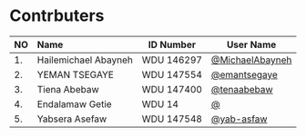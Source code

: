 # Contrbuters 


|NO | Name            |ID Number|User Name|  
|:--| :---------------|---------|---------|
|1. |Hailemichael Abayneh  | WDU 146297  |[@MichaelAbayneh](https://github.com/michaelabayneh)
|2. |YEMAN TSEGAYE | WDU  147554|[@emantsegaye](https://github.com/emantsegaye)
|3. |Tiena  Abebaw |WDU 147400 |[@tenaabebaw](https://github.com/tenaabebaw)
|4. |Endalamaw Getie   |WDU 14  |[@](https://github.com/)
|5. |Yabsera  Asefaw  |WDU 147548  |[@yab-asfaw](https://github.com/yab-asfaw)